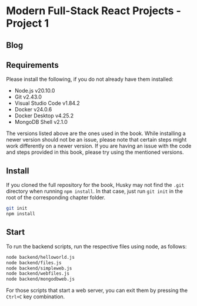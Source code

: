 # Modern Full-Stack React Projects - Project 1

## Blog

## Requirements

Please install the following, if you do not already have them installed:

- Node.js v20.10.0
- Git v2.43.0
- Visual Studio Code v1.84.2
- Docker v24.0.6
- Docker Desktop v4.25.2
- MongoDB Shell v2.1.0

The versions listed above are the ones used in the book. While installing a newer version should not be an issue, please note that certain steps might work differently on a newer version. If you are having an issue with the code and steps provided in this book, please try using the mentioned versions.

## Install

If you cloned the full repository for the book, Husky may not find the `.git` directory when running `npm install`. In that case, just run `git init` in the root of the corresponding chapter folder.

```bash
git init
npm install
```

## Start

To run the backend scripts, run the respective files using node, as follows:

```bash
node backend/helloworld.js
node backend/files.js
node backend/simpleweb.js
node backend/webfiles.js
node backend/mongodbweb.js
```

For those scripts that start a web server, you can exit them by pressing the `Ctrl+C` key combination.
